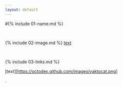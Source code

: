 ```yaml
---
layout: default
---
```


#{% include 01-name.md %}

<br>

{% include 02-image.md %}
[text](https://octodex.github.com/images/yaktocat.png)



<br>

{% include 03-links.md %}

[text][https://octodex.github.com/images/yaktocat.png]


.
